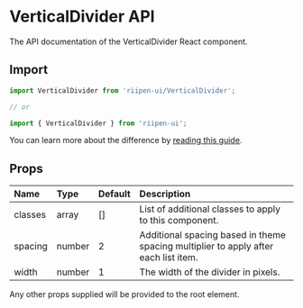 <!--- This documentation is automatically generated, do not try to edit it. -->

# VerticalDivider API

<p class="description">The API documentation of the VerticalDivider React component.</p>

## Import

```js
import VerticalDivider from 'riipen-ui/VerticalDivider';

// or

import { VerticalDivider } from 'riipen-ui';
```

You can learn more about the difference by [reading this guide](/guides/bundle-size).

## Props

| Name | Type | Default | Description |
|:-----|:-----|:--------|:------------|
| <span class="prop-name">classes</span> | <span class="prop-type">array</span> | <span class="prop-default">[]</span> | List of additional classes to apply to this component. |
| <span class="prop-name">spacing</span> | <span class="prop-type">number</span> | <span class="prop-default">2</span> | Additional spacing based in theme spacing multiplier to apply after each list item. |
| <span class="prop-name">width</span> | <span class="prop-type">number</span> | <span class="prop-default">1</span> | The width of the divider in pixels. |


Any other props supplied will be provided to the root element.